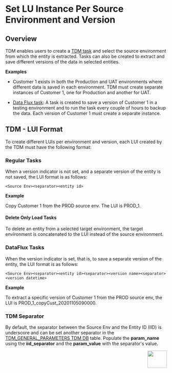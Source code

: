 # Set LU Instance Per Source Environment and Version

## Overview

TDM enables users to create a [TDM task](/articles/TDM/tdm_overview/02_tdm_glossary.md#task) and select the source environment from which the entity is extracted. Tasks can also be created to extract and save different versions of the data in selected entities.

**Examples**

- Customer 1 exists in both the Production and UAT environments where different data is saved in each environment. TDM must create separate instances of Customer 1, one for Production and another for UAT.

- [Data Flux task](/articles/TDM/tdm_overview/02_tdm_glossary.md#data-flux): A task is created to save a version of Customer 1 in a testing environment and to run the task every couple of hours to backup the data. Each version of Customer 1 must create a separate instance.

  

## TDM - LUI Format

To create different LUIs per environment and version, each LUI created by the TDM must have the following format: 

### Regular Tasks

When a version indicator is not set, and a separate version of the entity is not saved, the LUI format is as follows: 

```
<Source Env><separator><entity id>
```

 **Example**

Copy Customer 1 from the PROD source env. The LUI is PROD_1.

#### Delete Only Load Tasks

To delete an entity from a selected target environment, the target environment is concatenated to the LUI instead of the source environment.

### DataFlux Tasks

When the version indicator is set, that is, to save a separate version of the entity, the LUI format is as follows: 

```
<Source Env><separator><entity id><separator><version name><separator><version datetime>
```

**Example**

To extract a specific version of Customer 1 from the PROD source env, the LUI is PROD_1_copyCust_20201105090000. 

### TDM Separator

By default, the separator between the Source Env and the Entity ID (IID) is underscore and can be set another separator in the [TDM_GENERAL_PARAMETERS TDM DB](/articles/TDM/tdm_architecture/02_tdm_database.md#tdm_general_parameters) table. Populate the **param_name** using the **iid_separator** and the **param_value** with the separator's value.   



[<img align="right" width="60" height="54" src="/articles/images/Next.png">](02_tdm_implementation_flow.md)
